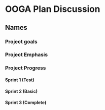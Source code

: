 # OOGA Plan Discussion
## Names

### Project goals


### Project Emphasis


### Project Progress

#### Sprint 1 (Test)

#### Sprint 2 (Basic)

#### Sprint 3 (Complete)